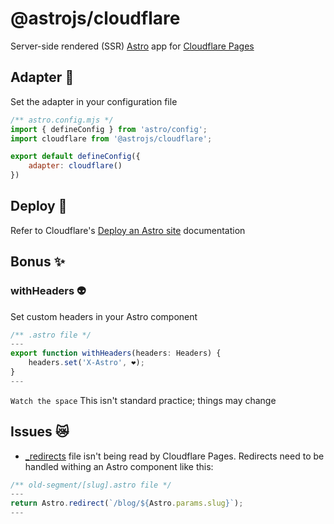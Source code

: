 # @astrojs/cloudflare

Server-side rendered (SSR) [Astro](https://astro.build/) app for [Cloudflare Pages](https://pages.cloudflare.com/)

## Adapter 🔌
Set the adapter in your configuration file

```js
/** astro.config.mjs */
import { defineConfig } from 'astro/config';
import cloudflare from '@astrojs/cloudflare';

export default defineConfig({
	adapter: cloudflare()
})
```

## Deploy 🚀
Refer to Cloudflare's [Deploy an Astro site](https://developers.cloudflare.com/pages/framework-guides/astro/) documentation

## Bonus ✨

### withHeaders 👽

Set custom headers in your Astro component

```js
/** .astro file */
---
export function withHeaders(headers: Headers) {
	headers.set('X-Astro', ❤️);
}
---
```

`Watch the space` This isn't standard practice; things may change

## Issues 😿
- [_redirects](https://developers.cloudflare.com/pages/platform/redirects/) file isn't being read by Cloudflare Pages. 
Redirects need to be handled withing an Astro component like this:
```js
/** old-segment/[slug].astro file */
---
return Astro.redirect(`/blog/${Astro.params.slug}`);
---
```
